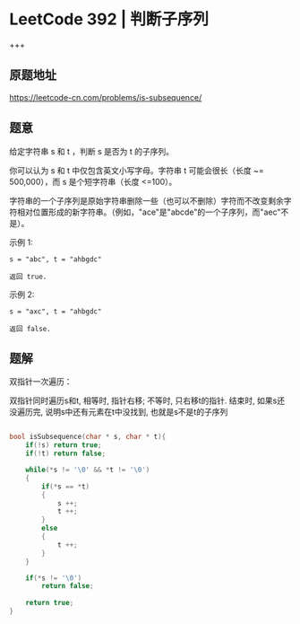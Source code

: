 # LeetCode  392 |  判断子序列

+++

## 原题地址

<https://leetcode-cn.com/problems/is-subsequence/>



## 题意

给定字符串 s 和 t ，判断 s 是否为 t 的子序列。

你可以认为 s 和 t 中仅包含英文小写字母。字符串 t 可能会很长（长度 ~= 500,000），而 s 是个短字符串（长度 <=100）。

字符串的一个子序列是原始字符串删除一些（也可以不删除）字符而不改变剩余字符相对位置形成的新字符串。（例如，"ace"是"abcde"的一个子序列，而"aec"不是）。

示例 1:

~~~
s = "abc", t = "ahbgdc"

返回 true.
~~~

示例 2:

~~~
s = "axc", t = "ahbgdc"

返回 false.
~~~





## 题解

双指针一次遍历：

双指针同时遍历s和t, 相等时, 指针右移; 不等时, 只右移t的指针. 结束时, 如果s还没遍历完, 说明s中还有元素在t中没找到, 也就是s不是t的子序列

~~~c

bool isSubsequence(char * s, char * t){
    if(!s) return true;
    if(!t) return false;

    while(*s != '\0' && *t != '\0')
    {
        if(*s == *t)
        {
            s ++;
            t ++;
        }
        else
        {
            t ++;
        }
    }

    if(*s != '\0')
        return false;
    
    return true;
}
~~~

